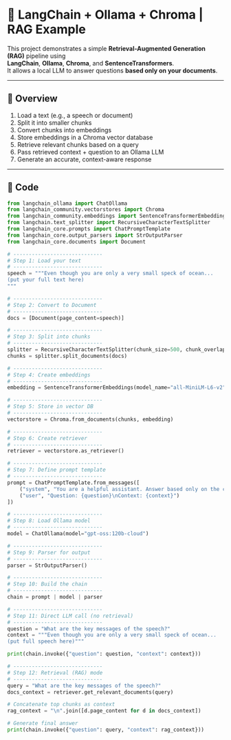 
# 🧠 LangChain + Ollama + Chroma | RAG Example

This project demonstrates a simple **Retrieval-Augmented Generation (RAG)** pipeline using  
**LangChain**, **Ollama**, **Chroma**, and **SentenceTransformers**.  
It allows a local LLM to answer questions **based only on your documents**.

---

## 🚀 Overview

1. Load a text (e.g., a speech or document)
2. Split it into smaller chunks
3. Convert chunks into embeddings
4. Store embeddings in a Chroma vector database
5. Retrieve relevant chunks based on a query
6. Pass retrieved context + question to an Ollama LLM
7. Generate an accurate, context-aware response

---

## 🧩 Code

```python
from langchain_ollama import ChatOllama
from langchain_community.vectorstores import Chroma
from langchain_community.embeddings import SentenceTransformerEmbeddings
from langchain.text_splitter import RecursiveCharacterTextSplitter
from langchain_core.prompts import ChatPromptTemplate
from langchain_core.output_parsers import StrOutputParser
from langchain_core.documents import Document

# -----------------------------
# Step 1: Load your text
# -----------------------------
speech = """Even though you are only a very small speck of ocean...
(put your full text here)
"""

# -----------------------------
# Step 2: Convert to Document
# -----------------------------
docs = [Document(page_content=speech)]

# -----------------------------
# Step 3: Split into chunks
# -----------------------------
splitter = RecursiveCharacterTextSplitter(chunk_size=500, chunk_overlap=50)
chunks = splitter.split_documents(docs)

# -----------------------------
# Step 4: Create embeddings
# -----------------------------
embedding = SentenceTransformerEmbeddings(model_name="all-MiniLM-L6-v2")

# -----------------------------
# Step 5: Store in vector DB
# -----------------------------
vectorstore = Chroma.from_documents(chunks, embedding)

# -----------------------------
# Step 6: Create retriever
# -----------------------------
retriever = vectorstore.as_retriever()

# -----------------------------
# Step 7: Define prompt template
# -----------------------------
prompt = ChatPromptTemplate.from_messages([
    ("system", "You are a helpful assistant. Answer based only on the context."),
    ("user", "Question: {question}\nContext: {context}")
])

# -----------------------------
# Step 8: Load Ollama model
# -----------------------------
model = ChatOllama(model="gpt-oss:120b-cloud")

# -----------------------------
# Step 9: Parser for output
# -----------------------------
parser = StrOutputParser()

# -----------------------------
# Step 10: Build the chain
# -----------------------------
chain = prompt | model | parser

# -----------------------------
# Step 11: Direct LLM call (no retrieval)
# -----------------------------
question = "What are the key messages of the speech?"
context = """Even though you are only a very small speck of ocean...
(put full speech here)"""

print(chain.invoke({"question": question, "context": context}))

# -----------------------------
# Step 12: Retrieval (RAG) mode
# -----------------------------
query = "What are the key messages of the speech?"
docs_context = retriever.get_relevant_documents(query)

# Concatenate top chunks as context
rag_context = "\n".join([d.page_content for d in docs_context])

# Generate final answer
print(chain.invoke({"question": query, "context": rag_context}))



